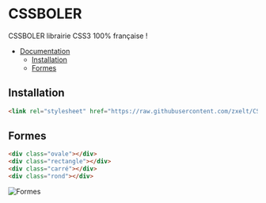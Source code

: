 # CSSBOLER
CSSBOLER librairie CSS3 100% française !



- [Documentation](#doc)
  * [Installation](#Installation)
  * [Formes](#Formes)

## Installation

``` html
<link rel="stylesheet" href="https://raw.githubusercontent.com/zxelt/CSSBOLER/main/cssbouler.css">
```
## Formes

``` html
<div class="ovale"></div>
<div class="rectangle"></div>
<div class="carré"></div>
<div class="rond"></div>
```

<img src="https://www.zupimages.net/up/22/36/9c6b.png" alt="Formes" title="Formes">


